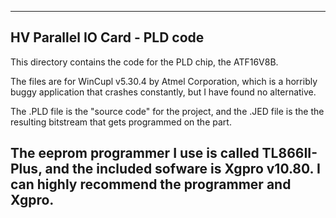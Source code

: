 *******************************************************************************
HV Parallel IO Card - PLD code
-------------------------------------------------------------------------------
This directory contains the code for the PLD chip, the ATF16V8B.

The files are for WinCupl v5.30.4 by Atmel Corporation, which is a horribly
buggy application that crashes constantly, but I have found no alternative.

The .PLD file is the "source code" for the project, and the .JED file is the 
the resulting bitstream that gets programmed on the part.

The eeprom programmer I use is called TL866II-Plus, and the included sofware 
is Xgpro v10.80.  I can highly recommend the programmer and Xgpro. 
-------------------------------------------------------------------------------
